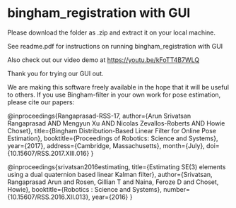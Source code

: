 # bingham_registration with GUI

Please download the folder as .zip and extract it on your local machine. 

See readme.pdf for instructions on running bingham_registration with GUI

Also check out our video demo at https://youtu.be/kFoTT4B7WLQ

Thank you for trying our GUI out.

We are making this software freely available in the hope that it will be useful to others.  If you use Bingham-filter in your own work for pose estimation, please cite our papers:

@inproceedings{Rangaprasad-RSS-17, 
    author={Arun Srivatsan Rangaprasad AND Mengyun Xu AND Nicolas Zevallos-Roberts AND Howie Choset}, 
    title={Bingham Distribution-Based Linear Filter for Online Pose Estimation}, 
    booktitle={Proceedings of Robotics: Science and Systems}, 
    year={2017}, 
    address={Cambridge, Massachusetts}, 
    month={July}, 
    doi={10.15607/RSS.2017.XIII.016} 
} 

@inproceedings{srivatsan2016estimating,
  title={Estimating SE(3) elements using a dual quaternion based linear Kalman filter},
  author={Srivatsan, Rangaprasad Arun and Rosen, Gillian T and Naina, Feroze D and Choset, Howie},
  booktitle={Robotics : Science and Systems},
  number={10.15607/RSS.2016.XII.013},
  year={2016}
}

